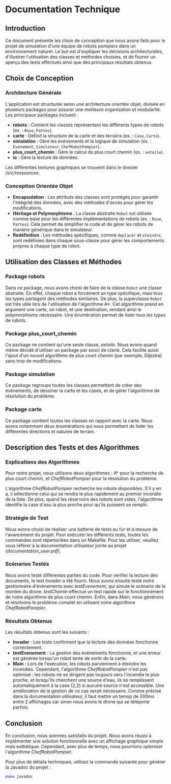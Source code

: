 # Documentation Technique

## Introduction
Ce document présente les choix de conception que nous avons faits pour le projet de simulation d'une équipe de robots pompiers dans un environnement naturel. Le but est d'expliquer les décisions architecturales, d'illustrer l'utilisation des classes et méthodes choisies, et de fournir un aperçu des tests effectués ainsi que des principaux résultats obtenus.

## Choix de Conception

### Architecture Générale
L'application est structurée selon une architecture orientée objet, divisée en plusieurs packages pour assurer une meilleure organisation et modularité. Les principaux packages incluent :  

- **robots** : Contient les classes représentant les différents types de robots (ex. : `Roue`, `Pattes`).  
- **carte** : Définit la structure de la carte et des terrains (ex. : `Case`, `Carte`).  
- **simulation** : Gère les événements et la logique de simulation (ex. : `Evenement`, `Simulateur`, `ChefRobotPompier`).  
- **plus_court_chemin** : Gère le calcul du plus court chemin (ex. : `aetoile`).  
- **io** : Gère la lecture de données.

Les différentes textures graphiques se trouvent dans le dossier */src/ressources*.

### Conception Orientée Objet
- **Encapsulation** : Les attributs des classes sont protégés pour garantir l'intégrité des données, avec des méthodes d'accès pour gérer les modifications.
- **Héritage et Polymorphisme** : La classe abstraite `Robot` est utilisée comme base pour les différentes implémentations de robots (ex. : `Roue`, `Pattes`). Cela permet de simplifier le code et de gérer les robots de manière générique dans le simulateur.
- **Redéfinition** : Les méthodes spécifiques, comme `deplacer` et `eteindre`, sont redéfinies dans chaque sous-classe pour gérer les comportements propres à chaque type de robot.

## Utilisation des Classes et Méthodes

### Package robots
Dans ce package, nous avons choisi de faire de la classe `Robot` une classe abstraite. En effet, chaque robot a forcément un type spécifique, mais tous les types partagent des méthodes similaires. De plus, la superclasse `Robot` est très utile lors de l'utilisation de l'algorithme A*. Cet algorithme prend en argument une carte, un robot, et une destination, rendant ainsi le polymorphisme nécessaire. Une énumération permet de lister tous les types de robots.

### Package plus_court_chemin
Ce package ne contient qu'une seule classe, *aetoile*. Nous avons quand même décidé d'utiliser un package par souci de clarté. Cela facilite aussi l'ajout d'un nouvel algorithme de plus court chemin (par exemple, Dijkstra) sans trop de modifications.

### Package simulation
Ce package regroupe toutes les classes permettant de créer des événements, de dessiner la carte et les cases, et de gérer l'algorithme de résolution du problème.

### Package carte
Ce package contient toutes les classes en rapport avec la carte. Nous avons notamment deux énumérations qui nous permettent de lister les différentes directions et natures de terrain.

## Description des Tests et des Algorithmes

### Explications des Algorithmes
Pour notre projet, nous utilisons deux algorithmes : A* pour la recherche de plus court chemin, et *ChefRobotPompier* pour la résolution du problème.

L'algorithme *ChefRobotPompier* recherche les robots disponibles. S'il y en a, il sélectionne celui qui se rendra le plus rapidement au premier incendie de la liste. De plus, quand les réservoirs des robots sont vides, l'algorithme identifie la case d'eau la plus proche pour qu'ils puissent se remplir.

### Stratégie de Test
Nous avons choisi de réaliser une batterie de tests au fur et à mesure de l'avancement du projet. Pour exécuter les différents tests, toutes les commandes sont répertoriées dans un Makefile. Pour les utiliser, veuillez vous référer à la documentation utilisateur jointe au projet (*documentation_user.pdf*).

### Scénarios Testés
Nous avons testé différentes parties du code. Pour vérifier la lecture des documents, le test *Invader* a été fourni. Nous avons ensuite testé notre gestionnaire d'événements avec *testEvenement*, qui simule le scénario de la montée du drone. *testChemin* effectue un test rapide sur le fonctionnement de notre algorithme de plus court chemin. Enfin, dans *Main*, nous générons et résolvons le problème complet en utilisant notre algorithme *ChefRobotPompier*.

### Résultats Obtenus
Les résultats obtenus sont les suivants :
- **Invader** : Les tests confirment que la lecture des données fonctionne correctement.
- **testEvenement** : La gestion des événements fonctionne, et une erreur est générée lorsqu'un robot tente de sortir de la carte.
- **Main** : Lors de l'exécution, les robots parviennent à éteindre les incendies. Cependant, l'algorithme *ChefRobotPompier* n'est pas optimisé : les robots ne se dirigent pas toujours vers l'incendie le plus proche, et lorsqu'ils cherchent une source d'eau, ils se remplissent automatiquement à la case (2,2) si aucune source n'est accessible. Une amélioration de la gestion de ce cas serait nécessaire. Comme précisé dans la documentation utilisateur, il faut mettre un temsp de 200ms entre 2 affichages car sinon nous avons le drone qui se téléporte parfois.

## Conclusion
En conclusion, nous sommes satisfaits du projet. Nous avons réussi à implémenter une solution fonctionnelle avec un affichage graphique simple mais esthétique. Cependant, avec plus de temps, nous pourrions optimiser l'algorithme *ChefRobotPompier*.

Pour plus de détails techniques, utilisez la commande suivante pour générer la Javadoc du projet :

```bash
make javadoc
```